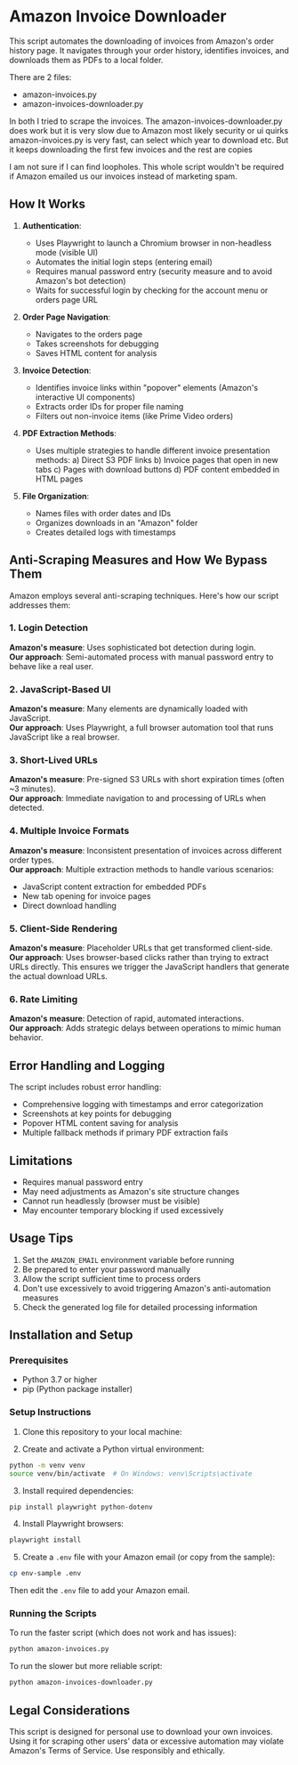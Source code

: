 # Amazon Invoice Downloader

This script automates the downloading of invoices from Amazon's order history page. It navigates through your order history, identifies invoices, and downloads them as PDFs to a local folder.

There are 2 files:
- amazon-invoices.py
- amazon-invoices-downloader.py

In both I tried to scrape the invoices.
The amazon-invoices-downloader.py does work but it is very slow due to Amazon most likely security or ui quirks
amazon-invoices.py is very fast, can select which year to download etc. But it keeps downloading the first few invoices and the rest are copies

I am not sure if I can find loopholes. This whole script wouldn't be required if Amazon emailed us our invoices instead of marketing spam.

## How It Works

1. **Authentication**:
   - Uses Playwright to launch a Chromium browser in non-headless mode (visible UI)
   - Automates the initial login steps (entering email)
   - Requires manual password entry (security measure and to avoid Amazon's bot detection)
   - Waits for successful login by checking for the account menu or orders page URL

2. **Order Page Navigation**:
   - Navigates to the orders page
   - Takes screenshots for debugging
   - Saves HTML content for analysis

3. **Invoice Detection**:
   - Identifies invoice links within "popover" elements (Amazon's interactive UI components)
   - Extracts order IDs for proper file naming
   - Filters out non-invoice items (like Prime Video orders)

4. **PDF Extraction Methods**:
   - Uses multiple strategies to handle different invoice presentation methods:
     a) Direct S3 PDF links
     b) Invoice pages that open in new tabs
     c) Pages with download buttons
     d) PDF content embedded in HTML pages

5. **File Organization**:
   - Names files with order dates and IDs
   - Organizes downloads in an "Amazon" folder
   - Creates detailed logs with timestamps

## Anti-Scraping Measures and How We Bypass Them

Amazon employs several anti-scraping techniques. Here's how our script addresses them:

### 1. Login Detection
**Amazon's measure**: Uses sophisticated bot detection during login.  
**Our approach**: Semi-automated process with manual password entry to behave like a real user.

### 2. JavaScript-Based UI
**Amazon's measure**: Many elements are dynamically loaded with JavaScript.  
**Our approach**: Uses Playwright, a full browser automation tool that runs JavaScript like a real browser.

### 3. Short-Lived URLs
**Amazon's measure**: Pre-signed S3 URLs with short expiration times (often ~3 minutes).  
**Our approach**: Immediate navigation to and processing of URLs when detected.

### 4. Multiple Invoice Formats
**Amazon's measure**: Inconsistent presentation of invoices across different order types.  
**Our approach**: Multiple extraction methods to handle various scenarios:
   - JavaScript content extraction for embedded PDFs
   - New tab opening for invoice pages
   - Direct download handling

### 5. Client-Side Rendering
**Amazon's measure**: Placeholder URLs that get transformed client-side.  
**Our approach**: Uses browser-based clicks rather than trying to extract URLs directly. This ensures we trigger the JavaScript handlers that generate the actual download URLs.

### 6. Rate Limiting
**Amazon's measure**: Detection of rapid, automated interactions.  
**Our approach**: Adds strategic delays between operations to mimic human behavior.

## Error Handling and Logging

The script includes robust error handling:

- Comprehensive logging with timestamps and error categorization
- Screenshots at key points for debugging
- Popover HTML content saving for analysis
- Multiple fallback methods if primary PDF extraction fails

## Limitations

- Requires manual password entry
- May need adjustments as Amazon's site structure changes
- Cannot run headlessly (browser must be visible)
- May encounter temporary blocking if used excessively

## Usage Tips

1. Set the `AMAZON_EMAIL` environment variable before running
2. Be prepared to enter your password manually
3. Allow the script sufficient time to process orders
4. Don't use excessively to avoid triggering Amazon's anti-automation measures
5. Check the generated log file for detailed processing information

## Installation and Setup

### Prerequisites
- Python 3.7 or higher
- pip (Python package installer)

### Setup Instructions

1. Clone this repository to your local machine:

2. Create and activate a Python virtual environment:
```bash
python -m venv venv
source venv/bin/activate  # On Windows: venv\Scripts\activate
```

3. Install required dependencies:
```bash
pip install playwright python-dotenv
```

4. Install Playwright browsers:
```bash
playwright install
```

5. Create a `.env` file with your Amazon email (or copy from the sample):
```bash
cp env-sample .env
```
Then edit the `.env` file to add your Amazon email.

### Running the Scripts

To run the faster script (which does not work and has issues):
```bash
python amazon-invoices.py
```

To run the slower but more reliable script:
```bash
python amazon-invoices-downloader.py
```

## Legal Considerations

This script is designed for personal use to download your own invoices. Using it for scraping other users' data or excessive automation may violate Amazon's Terms of Service. Use responsibly and ethically. 
